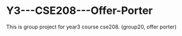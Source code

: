 # Y3---CSE208---Offer-Porter
This is group project for year3 course cse208. (group20, offer porter)
